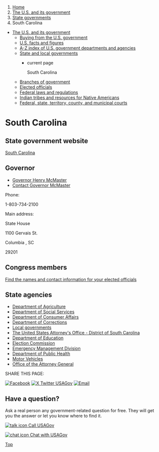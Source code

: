 1. [Home](/)
2. [The U.S. and its government](/about-the-us)
3. [State governments](/state-governments)
4. South Carolina

* [The U.S. and its government](/about-the-us)
  + [Buying from the U.S. government](/buy-from-government)
  + [U.S. facts and figures](/facts-figures)
  + [A-Z index of U.S. government departments and agencies](/agency-index)
  + [State and local governments](/state-local-governments)
    - current page

      South Carolina
  + [Branches of government](/branches-of-government)
  + [Elected officials](/elected-officials)
  + [Federal laws and regulations](/laws-and-regulations)
  + [Indian tribes and resources for Native Americans](/tribes)
  + [Federal, state, territory, county, and municipal courts](/courts)

South Carolina
==============

State government website
------------------------

[South Carolina](https://sc.gov/)

Governor
--------

* [Governor Henry McMaster](https://governor.sc.gov/)
* [Contact Governor McMaster](https://governor.sc.gov/contact-governors-office)

Phone:

1-803-734-2100

Main address:

State House
  

1100 Gervais St.
  

Columbia
,
SC

29201

Congress members
----------------

[Find the names and contact information for your elected officials](/elected-officials)

State agencies
--------------

* [Department of Agriculture](https://agriculture.sc.gov/)
* [Department of Social Services](https://dss.sc.gov/)
* [Department of Consumer Affairs](https://consumer.sc.gov/)
* [Department of Corrections](https://www.doc.sc.gov/)
* [Local governments](https://sc.gov/government)
* [The United States Attorney's Office - District of South Carolina](https://www.justice.gov/usao-sc)
* [Department of Education](https://ed.sc.gov/)
* [Election Commission](https://www.scvotes.org/)
* [Emergency Management Division](https://www.scemd.org/)
* [Department of Public Health](https://scdhec.gov/health)
* [Motor Vehicles](https://scdmvonline.com/)
* [Office of the Attorney General](https://www.scag.gov/)

SHARE THIS PAGE:

[![Facebook](/themes/custom/usagov/images/social-media-icons/Facebook_Icon.svg)](https://www.facebook.com/sharer/sharer.php?u=https://www.usa.gov/states/south-carolina&v=3)
[![X Twitter USAGov](/themes/custom/usagov/images/social-media-icons/X_Twitter_Icon.svg?version=2)](https://twitter.com/intent/tweet?source=webclient&text=https://www.usa.gov/states/south-carolina)
[![Email](/themes/custom/usagov/images/social-media-icons/Email_Icon.svg?version=2)](mailto:?subject=https://www.usa.gov/states/south-carolina)

Have a question?
----------------

Ask a real person any government-related question for free. They will get you the answer or let you know where to find it.

[![talk icon](/themes/custom/usagov/images/ICONS_talk.png)
Call USAGov](/phone)

[![chat icon](/themes/custom/usagov/images/ICONS_chat.png)
Chat with USAGov](/chat)

[Top](#main-content)